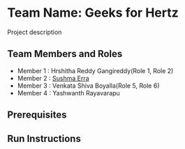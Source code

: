 # Team Name: Geeks for Hertz

Project description 

## Team Members and Roles

* Member 1 : Hrshitha Reddy Gangireddy(Role 1, Role 2)
* Member 2 : [Sushma Erra](https://github.com/sushmaerra12/CIS641-HW2-ERRA/blob/main/README.md)
* Member 3 : Venkata Shiva Boyalla(Role 5, Role 6)
* Member 4 : Yashwanth Rayavarapu

## Prerequisites

## Run Instructions

